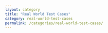 ```yaml
---
layout: category
title: "Real World Test Cases"
category: real-world-test-cases
permalink: /categories/real-world-test-cases/
---
```

